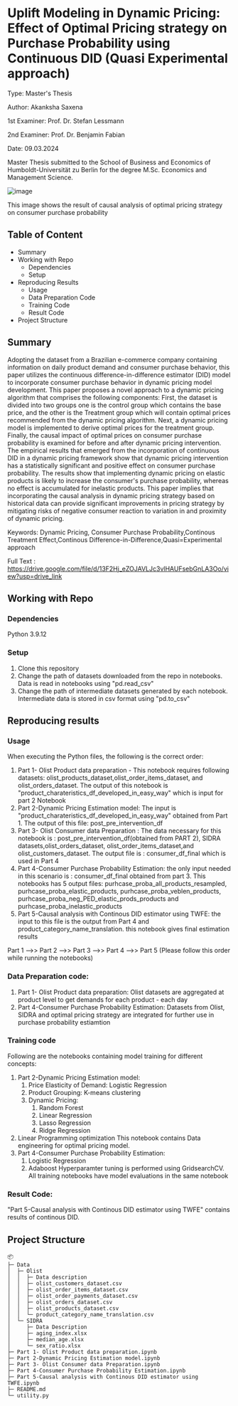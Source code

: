 # Uplift Modeling in Dynamic Pricing: Effect of Optimal Pricing strategy on Purchase Probability using Continuous DID (Quasi Experimental approach)

Type: Master's Thesis 

Author: Akanksha Saxena

1st Examiner: Prof. Dr. Stefan Lessmann

2nd Examiner: Prof. Dr. Benjamin Fabian

Date: 09.03.2024

Master Thesis submitted to the School of Business and Economics of Humboldt-Universität zu Berlin for the degree M.Sc. Economics and Management Science.

![image](https://github.com/Akanksha0919/Uplift-Modeling-in-Dynamic-Pricing/assets/65400521/812aa420-168d-4155-b1c6-6f818f742829)

This image shows the result of causal analysis of optimal pricing strategy on consumer purchase probability

## Table of Content
* Summary
* Working with Repo
   * Dependencies
   * Setup
* Reproducing Results
   * Usage
   * Data Preparation Code
   * Training Code
   * Result Code
* Project Structure


## Summary 

Adopting the dataset from a Brazilian e-commerce company containing information on daily product demand and consumer purchase behavior, this paper utilizes the continuous difference-in-difference estimator (DID) model to incorporate consumer purchase behavior in dynamic pricing model development. This paper proposes a novel approach to a dynamic pricing algorithm that comprises the following components: First, the dataset is divided into two groups one is the control group which contains the base price, and the other is the Treatment group which will contain optimal prices recommended from the dynamic pricing algorithm. Next, a dynamic pricing model is implemented to derive optimal prices for the treatment group. Finally, the causal impact of optimal prices on consumer purchase probability is examined for before and after dynamic pricing intervention. The empirical results that emerged from the incorporation of continuous DID in a dynamic pricing framework show that dynamic pricing intervention has a statistically significant and positive effect on consumer purchase probability. The results show that implementing dynamic pricing on elastic products is likely to increase the consumer's purchase probability, whereas no effect is accumulated for inelastic products. This paper implies that incorporating the causal analysis in dynamic pricing strategy based on historical data can provide significant improvements in pricing strategy by mitigating risks of negative consumer reaction to variation in and proximity of dynamic pricing.

Keywords: Dynamic Pricing, Consumer Purchase Probability,Continous Treatment Effect,Continous Difference-in-Difference,Quasi=Experimental approach

Full Text : https://drive.google.com/file/d/13F2Hj_eZOJAVLJc3vlHAUFsebGnLA3Oo/view?usp=drive_link
## Working with Repo

### Dependencies
Python 3.9.12

### Setup
1. Clone this repository
2. Change the path of datasets downloaded from the repo in notebooks. Data is read in notebooks using "pd.read_csv"
3. Change the path of intermediate datasets generated by each notebook. Intermediate data is stored in csv format using "pd.to_csv"

## Reproducing results

### Usage 
When executing the Python files, the following is the correct order:
1. Part 1- Olist Product data preparation - This notebook requires following datasets: olist_products_dataset,olist_order_items_dataset, and olist_orders_dataset. The output of this notebook is "product_charateristics_df_developed_in_easy_way" which is input for part 2 Notebook
2. Part 2-Dynamic Pricing Estimation model: The input is "product_charateristics_df_developed_in_easy_way" obtained from Part 1. The output of this file: post_pre_intervention_df
3. Part 3- Olist Consumer data Preparation : The data necessary for this notebook is : post_pre_intervention_df(obtained from PART 2), SIDRA datasets,olist_orders_dataset, olist_order_items_dataset,and olist_customers_dataset. The output file is : consumer_df_final which is used in Part 4
4. Part 4-Consumer Purchase Probability Estimation: the only input needed in this scenario is : consumer_df_final obtained from part 3. This notebooks has 5 output files: purhcase_proba_all_products_resampled, purhcase_proba_elastic_products, purhcase_proba_veblen_products, purhcase_proba_neg_PED_elastic_prods_products and purhcase_proba_inelastic_products
5. Part 5-Causal analysis with Continous DID estimator using TWFE: the input to this file is the output from Part 4 and product_category_name_translation. this notebook gives final estimation results

Part 1 -->> Part 2 -->> Part 3 -->> Part 4 -->> Part 5 (Please follow this order while running the notebooks)

### Data Preparation code:
1. Part 1- Olist Product data preparation: Olist datasets are aggregated at product level to get demands for each product - each day
2. Part 4-Consumer Purchase Probability Estimation: Datasets from Olist, SIDRA and optimal pricing strategy are integrated for further use in purchase probability estiamtion


### Training code
Following are the notebooks containing model training for different concepts:
1. Part 2-Dynamic Pricing Estimation model:
   1. Price Elasticity of Demand: Logistic Regression
   2. Product Grouping: K-means clustering
   3. Dynamic Pricing:
      1. Random Forest
      2. Linear Regression
      3. Lasso Regression
      4. Ridge Regression
  4. Linear Programming optimization
This notebook contains Data engineering for optimal pricing model.
2. Part 4-Consumer Purchase Probability Estimation:
   1. Logistic Regression
   2. Adaboost
  Hyperparamter tuning is performed using GridsearchCV. All training notebooks have model evaluations in the same notebook

### Result Code:
"Part 5-Causal analysis with Continous DID estimator using TWFE" contains results of continous DID.

## Project Structure
```
📦 
├─ Data
│  ├─ Olist
│  │  ├─ Data description
│  │  ├─ olist_customers_dataset.csv
│  │  ├─ olist_order_items_dataset.csv
│  │  ├─ olist_order_payments_dataset.csv
│  │  ├─ olist_orders_dataset.csv
│  │  ├─ olist_products_dataset.csv
│  │  └─ product_category_name_translation.csv
│  └─ SIDRA
│     ├─ Data Description
│     ├─ aging_index.xlsx
│     ├─ median_age.xlsx
│     └─ sex_ratio.xlsx
├─ Part 1- Olist Product data preparation.ipynb
├─ Part 2-Dynamic Pricing Estimation model.ipynb
├─ Part 3- Olist Consumer data Preparation.ipynb
├─ Part 4-Consumer Purchase Probability Estimation.ipynb
├─ Part 5-Causal analysis with Continous DID estimator using TWFE.ipynb
├─ README.md
└─ utility.py
```
